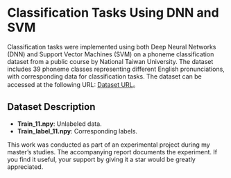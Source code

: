 # Classification Tasks Using DNN and SVM

Classification tasks were implemented using both Deep Neural Networks (DNN) and Support Vector Machines (SVM) on a phoneme classification dataset from a public course by National Taiwan University. The dataset includes 39 phoneme classes representing different English pronunciations, with corresponding data for classification tasks. The dataset can be accessed at the following URL: [Dataset URL](https://drive.google.com/uc?id=1HPkcmQmFGu-3knddKIa5dNDSR05LIQR)。

## Dataset Description
- **Train_11.npy**: Unlabeled data.
- **Train_label_11.npy**: Corresponding labels.

This work was conducted as part of an experimental project during my master’s studies. The accompanying report documents the experiment. If you find it useful, your support by giving it a star would be greatly appreciated.

